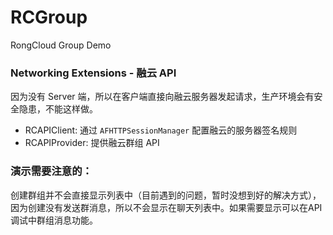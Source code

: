 # RCGroup
RongCloud Group Demo
### Networking Extensions - 融云 API
因为没有 Server 端，所以在客户端直接向融云服务器发起请求，生产环境会有安全隐患，不能这样做。
- RCAPIClient: 通过 `AFHTTPSessionManager` 配置融云的服务器签名规则
- RCAPIProvider: 提供融云群组 API

### 演示需要注意的：
创建群组并不会直接显示列表中（目前遇到的问题，暂时没想到好的解决方式），因为创建没有发送群消息，所以不会显示在聊天列表中。如果需要显示可以在API调试中群组消息功能。
